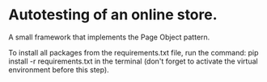 # Autotesting of an online store.

A small framework that implements the Page Object pattern.

To install all packages from the requirements.txt file, run the command: pip install -r requirements.txt in the terminal (don't forget to activate the virtual environment before this step).
